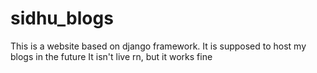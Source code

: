 # sidhu_blogs

This is a website based on django framework.
It is supposed to host my blogs in the future
It isn't live rn, but it works fine
